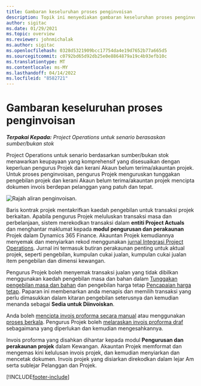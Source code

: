 ```yaml
---
title: Gambaran keseluruhan proses penginvoisan
description: Topik ini menyediakan gambaran keseluruhan proses penginvoisan dalam Project Operations untuk senario berdasarkan sumber/bukan stok.
author: sigitac
ms.date: 01/29/2021
ms.topic: overview
ms.reviewer: johnmichalak
ms.author: sigitac
ms.openlocfilehash: 0328d5321909bcc17754da4e19d7652b77a665d5
ms.sourcegitcommit: c0792bd65d92db25e0e8864879a19c4b93efb10c
ms.translationtype: MT
ms.contentlocale: ms-MY
ms.lasthandoff: 04/14/2022
ms.locfileid: "8582721"
---
```

# <a name="invoicing-process-overview"></a>Gambaran keseluruhan proses penginvoisan

_**Terpakai Kepada:** Project Operations untuk senario berasaskan sumber/bukan stok_

Project Operations untuk senario berdasarkan sumber/bukan stok menawarkan keupayaan yang komprehensif yang disesuaikan dengan keperluan pengurus Projek dan kerani Akaun belum terima/akauntan projek. Untuk proses penginvoisan, pengurus Projek menguruskan tunggakan pengebilan projek dan kerani Akaun belum terima/akauntan projek mencipta dokumen invois berdepan pelanggan yang patuh dan tepat.

![Rajah aliran penginvoisan.](./media/invoicing-flow.png)

Baris kontrak projek mentakrifkan kaedah pengebilan untuk transaksi projek berkaitan. Apabila pengurus Projek meluluskan transaksi masa dan perbelanjaan, sistem merekodkan transaksi dalam **entiti Project Actuals** dan menghantar maklumat kepada **modul pengurusan dan perakaunan** Projek dalam Dynamics 365 Finance. Akauntan Projek kemudiannya menyemak dan menyiarkan rekod menggunakan [jurnal Integrasi Project Operations](../project-accounting/project-operations-integration-journal.md). Jurnal ini termasuk butiran perakaunan penting untuk aktual projek, seperti pengebilan, kumpulan cukai jualan, kumpulan cukai jualan item pengebilan dan dimensi kewangan.

Pengurus Projek boleh menyemak transaksi jualan yang tidak dibilkan menggunakan kaedah pengebilan masa dan bahan dalam [Tunggakan pengebilan masa dan bahan](../proforma-invoicing/manage-billing-backlog.md#time-and-material-billing-backlog) dan pengebilan harga tetap [Pencapaian harga tetap](../proforma-invoicing/manage-billing-backlog.md#fixed-price-milestones). Paparan ini membenarkan anda menapis dan memilih transaksi yang perlu dimasukkan dalam kitaran pengebilan seterusnya dan kemudian menanda sebagai **Sedia untuk Diinvoiskan**.

Anda boleh [mencipta invois proforma secara manual](../proforma-invoicing/create-manual-proforma-invoice.md) atau menggunakan [proses berkala](../proforma-invoicing/configure-automated-invoice-creation.md). Pengurus Projek boleh [melaraskan invois proforma draf](../proforma-invoicing/manage-proforma-invoice.md) sebagaimana yang diperlukan dan kemudian mengesahkannya.

Invois proforma yang disahkan dihantar kepada modul **Pengurusan dan perakaunan projek** dalam Kewangan. Akauntan Projek memformat dan mengemas kini kelulusan invois projek, dan kemudian menyiarkan dan mencetak dokumen. Invois projek yang disiarkan direkodkan dalam lejar Am serta sublejar Pelanggan dan Projek.


[!INCLUDE[footer-include](../includes/footer-banner.md)]